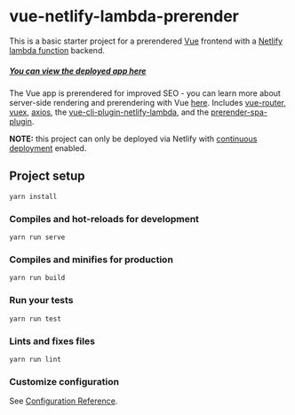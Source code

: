 # vue-netlify-lambda-prerender

This is a basic starter project for a prerendered [Vue](https://vuejs.org/) frontend with a [Netlify lambda function](https://www.netlify.com/docs/functions/) backend.

##### [You can view the deployed app here](https://vue-netlify-lambda-prerender.netlify.com/)

The Vue app is prerendered for improved SEO - you can learn more about server-side rendering and prerendering with Vue [here](https://ssr.vuejs.org/#ssr-vs-prerendering). Includes [vue-router](https://router.vuejs.org/), [vuex](https://vuex.vuejs.org), [axios](https://github.com/axios/axios), the [vue-cli-plugin-netlify-lambda](https://github.com/netlify/vue-cli-plugin-netlify-lambda), and the [prerender-spa-plugin](https://github.com/chrisvfritz/prerender-spa-plugin).

**NOTE:** this project can only be deployed via Netlify with [continuous deployment](https://www.netlify.com/docs/continuous-deployment/) enabled.

## Project setup
```
yarn install
```

### Compiles and hot-reloads for development
```
yarn run serve
```

### Compiles and minifies for production
```
yarn run build
```

### Run your tests
```
yarn run test
```

### Lints and fixes files
```
yarn run lint
```

### Customize configuration
See [Configuration Reference](https://cli.vuejs.org/config/).
